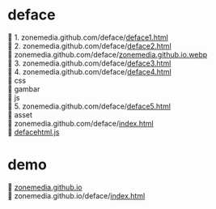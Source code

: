 # deface
📁 1. zonemedia.github.com/deface/<a href="https://github.com/zonemedia/zonemedia.github.io/blob/master/deface/deface1.html">deface1.html</a>
<br />
📁 2. zonemedia.github.com/deface/<a href="https://github.com/zonemedia/zonemedia.github.io/blob/master/deface/deface2.html">deface2.html</a>
<br />
📄 zonemedia.github.com/deface/<a href="https://github.com/zonemedia/deface/blob/main/zonemedia.github.io.webp">zonemedia.github.io.webp</a>
<br />
📁 3. zonemedia.github.com/deface/<a href="https://github.com/zonemedia/zonemedia.github.io/blob/master/deface/deface3.html">deface3.html</a>
<br />
📁 4. zonemedia.github.com/deface/<a href="https://github.com/zonemedia/zonemedia.github.io/blob/master/deface/deface4.html">deface4.html</a>
<br />
📁 css
<br />
📁 gambar
<br />
📁 js
<br />
📁 5. zonemedia.github.com/deface/<a href="https://github.com/zonemedia/zonemedia.github.io/blob/master/deface/deface5.html">deface5.html</a>
<br />
📁 asset
<br />
📁 zonemedia.github.com/deface/<a href="https://github.com/zonemedia/zonemedia.github.io/blob/master/deface/index.html">index.html</a>
<br />
📄 <a href="https://github.com/zonemedia/deface/blob/main/defacehtml.js">defacehtml.js</a>
# demo
📁 <a href="https://github.com/zonemedia/zonemedia.github.io">zonemedia.github.io</a>
<br />
📁 zonemedia.github.io/deface/<a href="https://zonemedia.github.io/deface">index.html</a>
